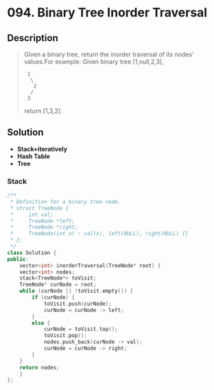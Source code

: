 # 094. Binary Tree Inorder Traversal

## Description
> Given a binary tree, return the inorder traversal of its nodes' values.For example: Given binary tree [1,null,2,3],
> ```
>  1
>   \
>    2
>   /
>  3
> ```
> return [1,3,2].

## Solution
- **Stack+iteratively**
- **Hash Table**
- **Tree**


### Stack
```c++
/**
 * Definition for a binary tree node.
 * struct TreeNode {
 *     int val;
 *     TreeNode *left;
 *     TreeNode *right;
 *     TreeNode(int x) : val(x), left(NULL), right(NULL) {}
 * };
 */
class Solution {
public:
    vector<int> inorderTraversal(TreeNode* root) {
    vector<int> nodes;
    stack<TreeNode*> toVisit;
    TreeNode* curNode = root;
    while (curNode || !toVisit.empty()) {
        if (curNode) {
            toVisit.push(curNode);
            curNode = curNode -> left;
        }
        else {
            curNode = toVisit.top();
            toVisit.pop();
            nodes.push_back(curNode -> val);
            curNode = curNode -> right;
        }
    }
    return nodes;
    }
};
```
